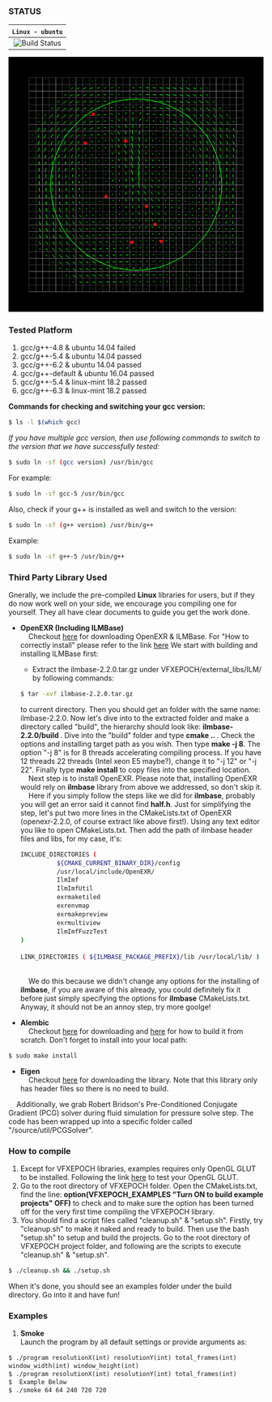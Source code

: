 ### **STATUS**
| **`Linux - ubuntu`** |
|:----------------------:|
|![Build Status](https://travis-ci.org/Shakebones/VFXEPOCH.svg?branch=master)|

![Splsh](docs/splash.png)

### **Tested Platform**
1. gcc/g++-4.8 & ubuntu 14.04 failed
2. gcc/g++-5.4 & ubuntu 14.04 passed
3. gcc/g++-6.2 & ubuntu 14.04 passed
4. gcc/g++-default & ubuntu 16.04 passed
5. gcc/g++-5.4 & linux-mint 18.2 passed
6. gcc/g++-6.3 & linux-mint 18.2 passed

**Commands for checking and switching your gcc version:**
```sh
$ ls -l $(which gcc)
```

*If you have multiple gcc version, then use following commands to switch to
the version that we have successfully tested:*

```sh
$ sudo ln -sf (gcc version) /usr/bin/gcc
```
For example:
```sh
$ sudo ln -sf gcc-5 /usr/bin/gcc
```
Also, check if your g++ is installed as well and switch to the version:
```sh
$ sudo ln -sf (g++ version) /usr/bin/g++
```
Example:
```sh
$ sudo ln -sf g++-5 /usr/bin/g++
```

### **Third Party Library Used**
Gnerally, we include the pre-compiled **Linux** libraries for users, but if they do now work well on your side, we
encourage you compiling one for yourself. They all have clear documents to guide you get the work done.

* **OpenEXR (Including ILMBase)**
<br />&nbsp;&nbsp;&nbsp;&nbsp;Checkout [here](http://www.openexr.com/downloads.html) for downloading OpenEXR & ILMBase. For "How to correctly install" please refer to the link [here](http://www.openexr.com/documentation.html)
We start with building and installing ILMBase first:
	* Extract the ilmbase-2.2.0.tar.gz under VFXEPOCH/external_libs/ILM/ by following commands:
	
	```sh
	$ tar -xvf ilmbase-2.2.0.tar.gz
	```
	to current directory. Then you should get an folder with the same name: ilmbase-2.2.0.
	Now let's dive into to the extracted folder and make a directory called "build", the hierarchy should look like:
	<b>ilmbase-2.2.0/build </b>. Dive into the "build" folder and type <b> cmake .. </b>. Check the options and installing target path as you wish. Then type <b>make -j 8</b>. The option "-j 8" is for 8 threads accelerating compiling process. If you have 12 threads 22 threads (Intel xeon E5 maybe?), change it to "-j 12" or "-j 22". Finally type <b>make install</b> to copy files into the specified location.
	<br />&nbsp;&nbsp;&nbsp;&nbsp;Next step is to install OpenEXR. Please note that, installing OpenEXR would rely on <b>ilmbase</b> library from above we addressed, so don't skip it.
	<br />&nbsp;&nbsp;&nbsp;&nbsp;Here if you simply follow the steps like we did for <b>ilmbase</b>, probably you will get an error said it cannot find <b>half.h</b>. Just for simplifying the step, let's put two more lines in the CMakeLists.txt of OpenEXR (openexr-2.2.0, of course extract like above first!). Using any text editor you like to open CMakeLists.txt. Then add the path of ilmbase header files and libs, for my case, it's:
	```sh
	INCLUDE_DIRECTORIES (
			  ${CMAKE_CURRENT_BINARY_DIR}/config
			  /usr/local/include/OpenEXR/
			  IlmImf
			  IlmImfUtil
			  exrmaketiled
			  exrenvmap
			  exrmakepreview
			  exrmultiview
			  IlmImfFuzzTest
	)

	LINK_DIRECTORIES ( ${ILMBASE_PACKAGE_PREFIX}/lib /usr/local/lib/ )
	```
	<br />&nbsp;&nbsp;&nbsp;&nbsp;We do this because we didn't change any options for the installing of <b>ilmbase</b>, if you are aware of this already, you could definitely fix it before just simply specifying the options for <b>ilmbase</b> CMakeLists.txt. Anyway, it should not be an annoy step, try more goolge!
* **Alembic**
<br />&nbsp;&nbsp;&nbsp;&nbsp;Checkout [here](https://github.com/alembic/alembic) for downloading and [here](http://docs.alembic.io/#build-alembic) for how to build it from scratch. Don't forget to install into your local path:
```sh
$ sudo make install
```
* **Eigen**
<br />&nbsp;&nbsp;&nbsp;&nbsp;Checkout [here](http://eigen.tuxfamily.org/index.php?title=Main_Page) for downloading the library. Note that this library only has header files so there is no need to build.

&nbsp;&nbsp;&nbsp;&nbsp;Additionally, we grab Robert Bridson's Pre-Conditioned Conjugate Gradient (PCG) solver during fluid simulation for pressure solve step. The code has been wrapped up into a specific folder called "/source/util/PCGSolver".

### **How to compile**
1. Except for VFXEPOCH libraries, examples requires only OpenGL GLUT to be installed. Following the link [here](http://kiwwito.com/installing-opengl-glut-libraries-in-ubuntu/) to test your OpenGL GLUT.
2. Go to the root directory of VFXEPOCH folder. Open the CMakeLists.txt, find the line:
**option(VFXEPOCH_EXAMPLES "Turn ON to build example projects" OFF)** to check and  to make sure the option has been turned off for the very first time compiling the VFXEPOCH library.
3. You should find a script files called "cleanup.sh" & "setup.sh". Firstly, try "cleanup.sh" to make it naked and ready to build. Then use the bash "setup.sh" to setup and build the projects. Go to the root directory of VFXEPOCH project folder, and following are the scripts to execute "cleanup.sh" & "setup.sh".
```sh
$ ./cleanup.sh && ./setup.sh
```
When it's done, you should see an examples folder under the build directory. Go into it and have fun!

### **Examples**
1. **Smoke**
<br />Launch the program by all default settings or provide arguments as:
```
$ ./program resolutionX(int) resolutionY(int) total_frames(int) window_width(int) window_height(int)
$ ./program resolutionX(int) resolutionY(int) total_frames(int)
$  Example Below
$ ./smoke 64 64 240 720 720
```
